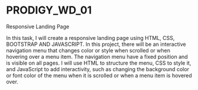 # PRODIGY_WD_01
Responsive Landing Page

In this task, I will create a responsive landing page using HTML, CSS, BOOTSTRAP AND JAVASCRIPT. In this project, there will be an interactive navigation menu that changes color or style when scrolled or when hovering over a menu item. The navigation menu have a fixed position and is visible on all pages. I will use HTML to structure the menu, CSS to style it, and JavaScript to add interactivity, such as changing the background color or font color of the menu when it is scrolled or when a menu item is hovered over.
